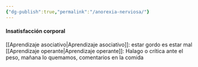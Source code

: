 ```yaml
---
{"dg-publish":true,"permalink":"/anorexia-nerviosa/"}
---
```


#### Insatisfacción corporal
[[Aprendizaje asociativo\|Aprendizaje asociativo]]: estar gordo es estar mal
[[Aprendizaje operante\|Aprendizaje operante]]: Halago o crítica ante el peso, mañana lo quemamos, comentarios en la comida